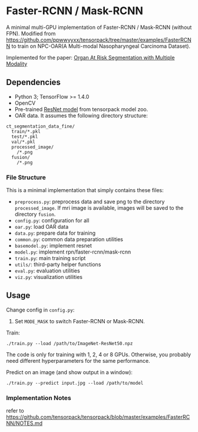 # Faster-RCNN / Mask-RCNN
A minimal multi-GPU implementation of Faster-RCNN / Mask-RCNN (without FPN).
Modified from https://github.com/ppwwyyxx/tensorpack/tree/master/examples/FasterRCNN to train on NPC-OAR(A Multi-modal Nasopharyngeal Carcinoma Dataset).

Implemented for the paper: [Organ At Risk Segmentation with Multiple Modality](https://arxiv.org/abs/1910.07800)


## Dependencies
+ Python 3; TensorFlow >= 1.4.0
+ OpenCV
+ Pre-trained [ResNet model](https://goo.gl/6XjK9V) from tensorpack model zoo.
+ OAR data. It assumes the following directory structure:
```
ct_segmentation_data_fine/
  train/*.pkl
  test/*.pkl
  val/*.pkl
  processed_image/
    /*.png
  fusion/
    /*.png
```

### File Structure
This is a minimal implementation that simply contains these files:
+ `preprocess.py`: preprocess data and save png to the directory `processed_image`. If mri image is available, images will be saved to the directory `fusion`.
+ `config.py`: configuration for all
+ `oar.py`: load OAR data
+ `data.py`: prepare data for training
+ `common.py`: common data preparation utilities
+ `basemodel.py`: implement resnet
+ `model.py`: implement rpn/faster-rcnn/mask-rcnn
+ `train.py`: main training script
+ `utils/`: third-party helper functions
+ `eval.py`: evaluation utilities
+ `viz.py`: visualization utilities

## Usage
Change config in `config.py`:
1. Set `MODE_MASK` to switch Faster-RCNN or Mask-RCNN.

Train:
```
./train.py --load /path/to/ImageNet-ResNet50.npz
```
The code is only for training with 1, 2, 4 or 8 GPUs.
Otherwise, you probably need different hyperparameters for the same performance.

Predict on an image (and show output in a window):
```
./train.py --predict input.jpg --load /path/to/model
```

### Implementation Notes

refer to https://github.com/tensorpack/tensorpack/blob/master/examples/FasterRCNN/NOTES.md

